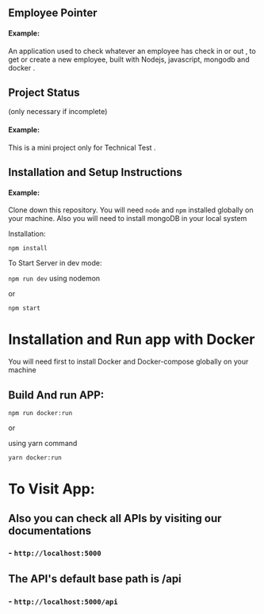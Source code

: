## Employee Pointer

#### Example:

An application used to check whatever an employee has check in or out , to get or create a new employee,
built with Nodejs, javascript, mongodb and docker .

## Project Status

(only necessary if incomplete)

#### Example:

This is a mini project only for Technical Test .

## Installation and Setup Instructions

#### Example:

Clone down this repository. You will need `node` and `npm` installed globally on your machine.
Also you will need to install mongoDB in your local system

Installation:

`npm install`

To Start Server in dev mode:

`npm run dev` using nodemon

or

`npm start`

# Installation and Run app with Docker

You will need first to install Docker and Docker-compose globally on your machine

## Build And run APP:

`npm run docker:run`

or

using yarn command

`yarn docker:run`

# To Visit App:

## Also you can check all APIs by visiting our documentations

### - `http://localhost:5000`

## The API's default base path is /api

### - `http://localhost:5000/api`
